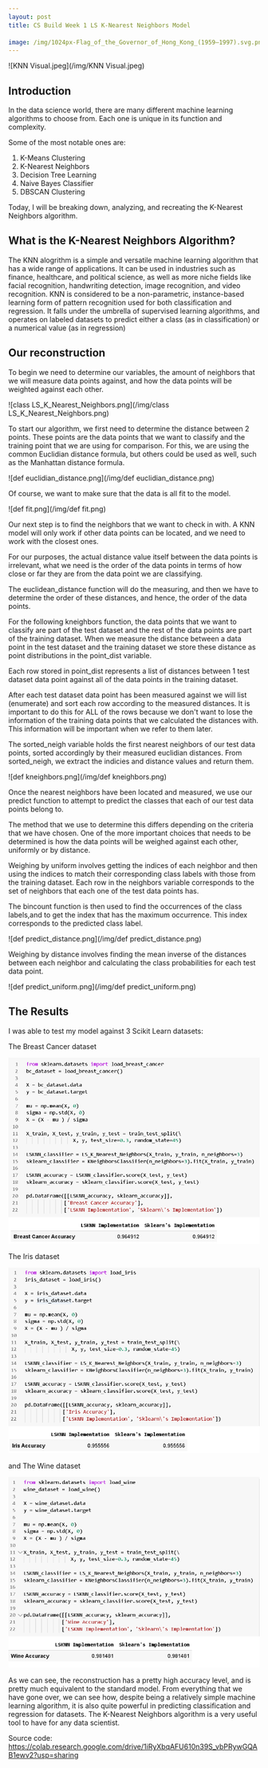 ```yaml
---
layout: post
title: CS Build Week 1 LS K-Nearest Neighbors Model

image: /img/1024px-Flag_of_the_Governor_of_Hong_Kong_(1959–1997).svg.png
---
```


![KNN Visual.jpeg](/img/KNN Visual.jpeg)

## Introduction
  In the data science world, there are many different machine learning algorithms to choose from. Each one is unique in its function and complexity. 

Some of the most notable ones are:
  1) K-Means Clustering
  2) K-Nearest Neighbors
  3) Decision Tree Learning
  4) Naive Bayes Classifier
  5) DBSCAN Clustering
  
Today, I will be breaking down, analyzing, and recreating the K-Nearest Neighbors algorithm.


## What is the K-Nearest Neighbors Algorithm?
  The KNN alogrithm is a simple and versatile machine learning algorithm that has a wide range of applications. It can be used in industries such as finance, healthcare, and political science, as well as more niche fields like facial recognition, handwriting detection, image recognition, and video recognition. KNN is considered to be a non-parametric, instance-based learning form of pattern recognition used for both classification and regression. It falls under the umbrella of supervised learning algorithms, and operates on labeled datasets to predict either a class (as in classification) or a numerical value (as in regression)


## Our reconstruction
  To begin we need to determine our variables, the amount of neighbors that we will measure data points against, and how the data points will be weighted against each other.

  ![class LS_K_Nearest_Neighbors.png](/img/class LS_K_Nearest_Neighbors.png)


  To start our algorithm, we first need to determine the distance between 2 points. These points are the data points that we want to classify and the training point that we are using for comparison. For this, we are using the common Euclidian distance formula, but others could be used as well, such as the Manhattan distance formula.
 
  ![def euclidian_distance.png](/img/def euclidian_distance.png)


  Of course, we want to make sure that the data is all fit to the model.
 
  ![def fit.png](/img/def fit.png)
 

  Our next step is to find the neighbors that we want to check in with. A KNN model will only work if other data points can be located, and we need to work with the closest ones.
  
  For our purposes, the actual distance value itself between the data points is irrelevant, what we need is the order of the data points in terms of how close or far they are from the data point we are classifying.
  
  The euclidean_distance function will do the measuring, and then we have to determine the order of these distances, and hence, the order of the data points.

  For the following kneighbors function, the data points that we want to classify are part of the test dataset and the rest of the data points are part of the training dataset. When we measure the distance between a data point in the test dataset and the training dataset we store these distance as point distributions in the point_dist variable.
  
  Each row stored in point_dist represents a list of distances between 1 test dataset data point against all of the data points in the training dataset.
  
  After each test dataset data point has been measured against we will list (enumerate) and sort each row according to the measured distances. It is important to do this for ALL of the rows because we don't want to lose the information of the training data points that we calculated the distances with. This information will be important when we refer to them later.

  The sorted_neigh variable holds the first nearest neighbors of our test data points, sorted accordingly by their measured euclidian distances. From sorted_neigh, we extract the indicies and distance values and return them.

  ![def kneighbors.png](/img/def kneighbors.png)


  Once the nearest neighbors have been located and measured, we use our predict function to attempt to predict the classes that each of our test data points belong to. 
  
  The method that we use to determine this differs depending on the criteria that we have chosen. One of the more important choices that needs to be determined is how the data points will be weighed against each other, uniformly or by distance.

  Weighing by uniform involves getting the indices of each neighbor and then using the indices to match their corresponding class labels with those from the training dataset. Each row in the neighbors variable corresponds to the set of neighbors that each one of the test data points has.

  The bincount function is then used to find the occurrences of the class labels,and to get the index that has the maximum occurrence. This index corresponds to the predicted class label.

  ![def predict_distance.png](/img/def predict_distance.png)


  Weighing by distance involves finding the mean inverse of the distances between each neighbor and calculating the class probabilities for each test data point.

  ![def predict_uniform.png](/img/def predict_uniform.png)


## The Results
  I was able to test my model against 3 Scikit Learn datasets:
  
The Breast Cancer dataset

  ![breast_cancer_test.png](/img/breast_cancer_test.png)
  
  
The Iris dataset
  
  ![iris_test.png](/img/iris_test.png)
  
and The Wine dataset
  
  ![wine_test.png](/img/wine_test.png)

As we can see, the reconstruction has a pretty high accuracy level, and is pretty much equivalent to the standard model. From everything that we have gone over, we can see how, despite being a relatively simple machine learning algorithm, it is also quite powerful in predicting classification and regression for datasets. The K-Nearest Neighbors algorithm is a very useful tool to have for any data scientist.
  

Source code: https://colab.research.google.com/drive/1iRyXbqAFU610n39S_vbPRywGQAB1ewv2?usp=sharing
